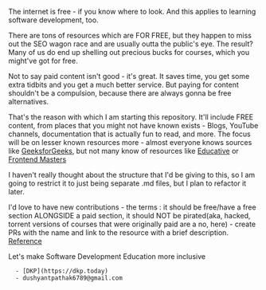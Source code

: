 The internet is free - if you know where to look. And this applies to learning software development, too.

There are tons of resources which are FOR FREE, but they happen to miss out the SEO wagon race and are usually outta the public's eye. The result? Many of us do end up shelling out
precious bucks for courses, which you might've got for free.

Not to say paid content isn't good - it's great. It saves time, you get some extra tidbits and you get a much better service. But paying for content shouldn't be a compulsion, because
there are always gonna be free alternatives.

That's the reason with which I am starting this repository. It'll include FREE content, from places that you might not have known exists - Blogs, YouTube channels, documentation that 
is actually fun to read, and more. The focus will be on lesser known resources more - almost everyone knows sources like [GeeksforGeeks](https://geeksforgeeks.org), but not many know of resources like [Educative](https://educative.io) or [Frontend Masters](https://frontendmasters.com)

I haven't really thought about the structure that I'd be giving to this, so I am going to restrict it to just being separate .md files, but I plan to refactor it later.

I'd love to have new contributions - the terms : it should be free/have a free section ALONGSIDE a paid section, it should NOT be pirated(aka, hacked, torrent versions of courses that were originally paid are a no, here) - create PRs with the name and link to the resource with a brief description. [Reference](../Courses.md)

Let's make Software Development Education more inclusive 
  
      - [DKP](https://dkp.today)
      - dushyantpathak6789@gmail.com
